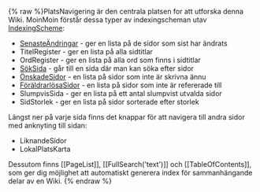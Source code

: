 {% raw %}PlatsNavigering är den centrala platsen for att utforska denna Wiki.
MoinMoin förstår dessa typer av indexingscheman utav
[IndexingScheme](http://www.usemod.com/cgi-bin/mb.pl?IndexingScheme "MeatBall"):

- [SenasteÄndringar](/Senaste%C3%84ndringar) - ger en lista på de
sidor som sist har ändrats
- TitelRegister - ger en lista på alla sidtitlar
- OrdRegister - ger en lista på alla ord som finns i
sidtitlar
- [SökSida](/S%C3%B6kSida) - går till en sida där man kan söka efter
sidor
- [ÖnskadeSidor](/%C3%96nskadeSidor) - en lista på sidor som inte är
skrivna ännu
- [FöräldrarlösaSidor](/F%C3%B6r%C3%A4ldrarl%C3%B6saSidor) - en lista
på sidor som inte är refererade till
- SlumpvisSida - ger en lista på ett antal slumpvist
utvalda sidor
- SidStorlek - ger en lista på sidor sorterade efter
storlek

Längst ner på varje sida finns det knappar för att navigera till andra
sidor med anknyting till sidan:

- LiknandeSidor
- LokalPlatsKarta

Dessutom finns \[\[PageList\]\], \[\[FullSearch('text')\]\] och
\[\[TableOfContents\]\], som ger dig möjlighet att automatiskt generera
index för sammanhängande delar av en Wiki.
<update date omitted for speed>{% endraw %}